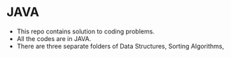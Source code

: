 # JAVA
* This repo contains solution to coding problems. 
* All the codes are in JAVA.
* There are three separate folders of Data Structures, Sorting Algorithms, 
